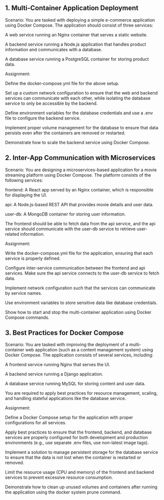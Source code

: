 ## 1. Multi-Container Application Deployment
Scenario:
You are tasked with deploying a simple e-commerce application using Docker Compose. The application should consist of three services:

A web service running an Nginx container that serves a static website.

A backend service running a Node.js application that handles product information and communicates with a database.

A database service running a PostgreSQL container for storing product data.

Assignment:

Define the docker-compose.yml file for the above setup.

Set up a custom network configuration to ensure that the web and backend services can communicate with each other, while isolating the database service to only be accessible by the backend.

Define environment variables for the database credentials and use a .env file to configure the backend service.

Implement proper volume management for the database to ensure that data persists even after the containers are removed or restarted.

Demonstrate how to scale the backend service using Docker Compose.

## 2. Inter-App Communication with Microservices
Scenario:
You are designing a microservices-based application for a movie streaming platform using Docker Compose. The platform consists of the following services:

frontend: A React app served by an Nginx container, which is responsible for displaying the UI.

api: A Node.js-based REST API that provides movie details and user data.

user-db: A MongoDB container for storing user information.

The frontend should be able to fetch data from the api service, and the api service should communicate with the user-db service to retrieve user-related information.

Assignment:

Write the docker-compose.yml file for the application, ensuring that each service is properly defined.

Configure inter-service communication between the frontend and api services. Make sure the api service connects to the user-db service to fetch data.

Implement network configuration such that the services can communicate by service names.

Use environment variables to store sensitive data like database credentials.

Show how to start and stop the multi-container application using Docker Compose commands.

## 3. Best Practices for Docker Compose
Scenario:
You are tasked with improving the deployment of a multi-container web application (such as a content management system) using Docker Compose. The application consists of several services, including:

A frontend service running Nginx that serves the UI.

A backend service running a Django application.

A database service running MySQL for storing content and user data.

You are required to apply best practices for resource management, scaling, and handling stateful applications like the database service.

Assignment:

Define a Docker Compose setup for the application with proper configurations for all services.

Apply best practices to ensure that the frontend, backend, and database services are properly configured for both development and production environments (e.g., use separate .env files, use non-latest image tags).

Implement a solution to manage persistent storage for the database service to ensure that the data is not lost when the container is restarted or removed.

Limit the resource usage (CPU and memory) of the frontend and backend services to prevent excessive resource consumption.

Demonstrate how to clean up unused volumes and containers after running the application using the docker system prune command.